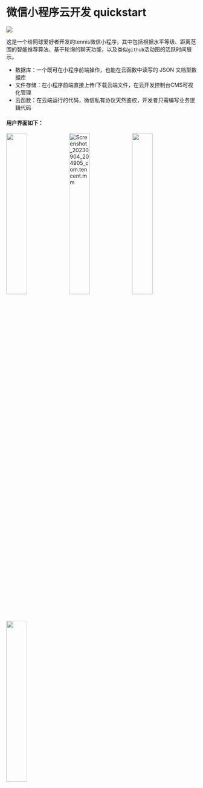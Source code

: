 # 微信小程序云开发 quickstart

![](https://www.yellowwei.cn/img/QR_Code3.jpg)

这是一个给网球爱好者开发的tennis微信小程序，其中包括根据水平等级、距离范围的智能推荐算法、基于轮询的聊天功能，以及类似`github`活动图的活跃时间展示。

- 数据库：一个既可在小程序前端操作，也能在云函数中读写的 JSON 文档型数据库
- 文件存储：在小程序前端直接上传/下载云端文件，在云开发控制台CMS可视化管理
- 云函数：在云端运行的代码，微信私有协议天然鉴权，开发者只需编写业务逻辑代码


#### 用户界面如下：

<img src="https://github.com/yellowweii/Yeye-Match-tennis/assets/138266079/8f5948e7-1dc2-4b17-a60e-dc3b2fe22bef" style="width:33%;" /><img src="https://github.com/yellowweii/Yeye-Match-tennis/assets/138266079/a933ba1a-9e3c-472a-b12d-eb21c6f864f5" alt="Screenshot_20230904_204905_com.tencent.mm" style="width:33%;" /><img src="https://user-images.githubusercontent.com/138266079/265475614-02110806-74cb-4867-8bc8-4337be4de8d3.jpg" style="width:33%;" /><img src="https://user-images.githubusercontent.com/138266079/265475602-09789f95-2e86-46cc-b88a-019c2e586056.jpg" style="width:33%;" />
